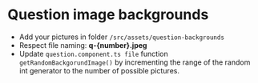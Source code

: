 
# Question image backgrounds
- Add your pictures in folder `/src/assets/question-backgrounds`
- Respect file naming: **q-{number}.jpeg**
- Update `question.component.ts file` function `getRandomBackgorundImage()` by incrementing the range of the random int generator to the number of possible pictures.